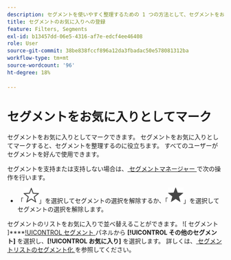```yaml
---
description: セグメントを使いやすく整理するための 1 つの方法として、セグメントをお気に入りに登録することができます。
title: セグメントのお気に入りへの登録
feature: Filters, Segments
exl-id: b13457dd-06e5-4316-af7e-edcf4ee46408
role: User
source-git-commit: 38be838fccf896a12da3fbadac50e578081312ba
workflow-type: tm+mt
source-wordcount: '96'
ht-degree: 18%

---
```


# セグメントをお気に入りとしてマーク

セグメントをお気に入りとしてマークできます。 セグメントをお気に入りとしてマークすると、セグメントを整理するのに役立ちます。 すべてのユーザーがセグメントを好んで使用できます。

セグメントを支持または支持しない場合は、[ セグメントマネージャー ](/help/components/segments/seg-manage.md) で次の操作を行います。

* 「![ 星形 ](/help/assets/icons/StarOutline.svg)」を選択してセグメントの選択を解除するか、「![ 星形 ](/help/assets/icons/Star.svg)」を選択してセグメントの選択を解除します。

セグメントのリストをお気に入りで並べ替えることができます。 ![ セグメント ]****[!UICONTROL  セグメント ](/help/assets/icons/Filter.svg) パネルから **[!UICONTROL その他のセグメント]** を選択し、**[!UICONTROL お気に入り]** を選択します。 詳しくは、[ セグメントリストのセグメント化 ](/help/components/segments/seg-filter.md) を参照してください。
